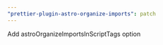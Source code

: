 ```yaml
---
"prettier-plugin-astro-organize-imports": patch
---
```


Add astroOrganizeImportsInScriptTags option
